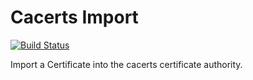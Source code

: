 # Cacerts Import

[![Build Status](https://travis-ci.org/ChristopherDavenport/ansible-role-cacerts-import.svg?branch=master)](https://travis-ci.org/ChristopherDavenport/ansible-role-cacerts-import)

Import a Certificate into the cacerts certificate authority.
